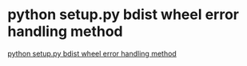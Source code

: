 # python setup.py bdist wheel error handling method
[python setup.py bdist wheel error handling method](https://aiwithcloud.com/2022/09/15/python_setup-py_bdist_wheel_error_handling_method/)